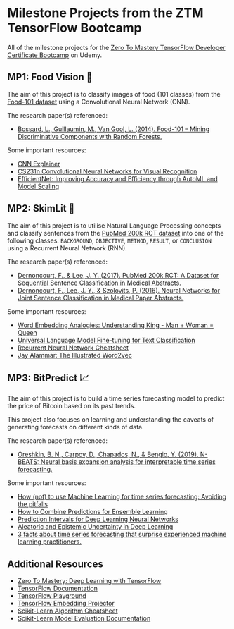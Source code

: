 # Milestone Projects from the ZTM TensorFlow Bootcamp
All of the milestone projects for the [Zero To Mastery TensorFlow Developer Certificate Bootcamp](https://www.udemy.com/course/tensorflow-developer-certificate-machine-learning-zero-to-mastery/) on Udemy.

## MP1: Food Vision 🍕
The aim of this project is to classify images of food (101 classes) from the [Food-101 dataset](https://www.kaggle.com/datasets/dansbecker/food-101) using a Convolutional Neural Network (CNN).

The research paper(s) referenced:
- [Bossard, L., Guillaumin, M., Van Gool, L. (2014). Food-101 – Mining Discriminative Components with Random Forests.](https://data.vision.ee.ethz.ch/cvl/datasets_extra/food-101/)

Some important resources:
* [CNN Explainer](https://poloclub.github.io/cnn-explainer/)
* [CS231n Convolutional Neural Networks for Visual Recognition](https://cs231n.github.io/neural-networks-case-study/)
* [EfficientNet: Improving Accuracy and Efficiency through AutoML and Model Scaling](https://blog.research.google/2019/05/efficientnet-improving-accuracy-and.html)

## MP2: SkimLit 📝
The aim of this project is to utilise Natural Language Processing concepts and classify sentences from the [PubMed 200k RCT dataset](https://github.com/Franck-Dernoncourt/pubmed-rct) into one of the following classes: `BACKGROUND`, `OBJECTIVE`, `METHOD`, `RESULT`, or `CONCLUSION` using a Recurrent Neural Network (RNN).

The research paper(s) referenced:
- [Dernoncourt, F., & Lee, J. Y. (2017). PubMed 200k RCT: A Dataset for Sequential Sentence Classification in Medical Abstracts.](https://arxiv.org/abs/1710.06071)
- [Dernoncourt, F., Lee, J. Y., & Szolovits, P. (2016). Neural Networks for Joint Sentence Classification in Medical Paper Abstracts.](https://arxiv.org/abs/1612.05251)

Some important resources:
* [Word Embedding Analogies: Understanding King - Man + Woman = Queen](https://kawine.github.io/blog/nlp/2019/06/21/word-analogies.html)
* [Universal Language Model Fine-tuning for Text Classification](https://arxiv.org/abs/1801.06146)
* [Recurrent Neural Network Cheatsheet](https://stanford.edu/~shervine/teaching/cs-230/cheatsheet-recurrent-neural-networks)
* [Jay Alammar: The Illustrated Word2vec](https://jalammar.github.io/illustrated-word2vec/)

## MP3: BitPredict 📈
The aim of this project is to build a time series forecasting model to predict the price of Bitcoin based on its past trends.

This project also focuses on learning and understanding the caveats of generating forecasts on different kinds of data.

The research paper(s) referenced:
- [Oreshkin, B. N., Carpov, D., Chapados, N., & Bengio, Y. (2019). N-BEATS: Neural basis expansion analysis for interpretable time series forecasting.](https://arxiv.org/abs/1905.10437)

Some important resources:
* [How (not) to use Machine Learning for time series forecasting: Avoiding the pitfalls](https://towardsdatascience.com/how-not-to-use-machine-learning-for-time-series-forecasting-avoiding-the-pitfalls-19f9d7adf424)
* [How to Combine Predictions for Ensemble Learning](https://machinelearningmastery.com/combine-predictions-for-ensemble-learning/)
* [Prediction Intervals for Deep Learning Neural Networks](https://machinelearningmastery.com/prediction-intervals-for-deep-learning-neural-networks/)
* [Aleatoric and Epistemic Uncertainty in Deep Learning](https://medium.com/towards-data-science/aleatoric-and-epistemic-uncertainty-in-deep-learning-77e5c51f9423)
* [3 facts about time series forecasting that surprise experienced machine learning practitioners.](https://medium.com/towards-data-science/3-facts-about-time-series-forecasting-that-surprise-experienced-machine-learning-practitioners-69c18ee89387)

## Additional Resources
* [Zero To Mastery: Deep Learning with TensorFlow](https://github.com/mrdbourke/tensorflow-deep-learning)
* [TensorFlow Documentation](https://tensorflow.org)
* [TensorFlow Playground](https://playground.tensorflow.org)
* [TensorFlow Embedding Projector](https://projector.tensorflow.org/)
* [Scikit-Learn Algorithm Cheatsheet](https://scikit-learn.org/stable/tutorial/machine_learning_map/index.html)
* [Scikit-Learn Model Evaluation Documentation](https://scikit-learn.org/stable/modules/model_evaluation.html)
